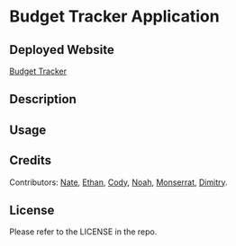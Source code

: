 # Budget Tracker Application

## Deployed Website

[Budget Tracker](https://github.com/Nate-Kleinsorge/Budget-Tracker)

## Description

## Usage

## Credits

Contributors: 
[Nate](https://github.com/yeezyhub), 
[Ethan](https://github.com/edogtheninja),
[Cody](https://github.com/codyrhunt77), 
[Noah](https://github.com/Zeladras),
[Monserrat](https://github.com/monisprogramming),
[Dimitry](https://github.com/bgandreev).

## License

Please refer to the LICENSE in the repo.